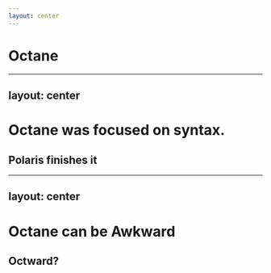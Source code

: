 ```yaml
---
layout: center
---
```


# Octane

<!-- 
But first, some more context / history:

Back in Late 2019, Ember Octane was released.

It was a great time to prove to the community that *that community* could come together and lift up all our old projects in to the future with modern syntax, more modern tooling, and more importantly give us hope.

And then Covid happened shortly after...

Outside of working on the framework, 
we, as employees of various companies pressed on best we could.
-->

---
layout: center
---

# Octane was focused on syntax.

<h2 v-click>Polaris finishes it</h2>

<!-- 

Polaris is *finishing octane*
Octane was getting off classic

merge with the next slide, don't give folks the sense that they have another migration to do
better stories are being developed 
no breaking changes 
--

While we were all exploing Octane, getting used to it, 
or coming up with a 2 (or more) year plan to finally catch up on maintenance,
we found that Octane did not solve everything we needed it to.

It was a breath of fresh air in many regards, 
but left us frustrated in many others.

-->

---
layout: center
---

# Octane can be Awkward

<h2 v-click>Octward?</h2>


<!--
Pre-octane, we had many many years to develop solutions to various problems 
in "the old way" -- the old way, proved itself very confusing and counter-productive for onboarding new folks,
so I'm very glad its gone. But we were still left to find solutions to our problems ourselves.

!! click

This is, in part, where Polaris comes in, aggregating all our investigation, research, and exploration 
over the past several years, and providing a cohesive story around all the new concepts.

I don't think it would have been a good idea to delay Octane until we had figured out how to solve all the other 
aspects of programming Web Apps in the new programming paradigm... especially given that Covid happened shortly after 
the release of Octane and development slowed down quite a bit.

I'm not going to go in to *all* the ways Octane is awkward, 
but I am going to cover the situations that relate to Resources.
 -->

